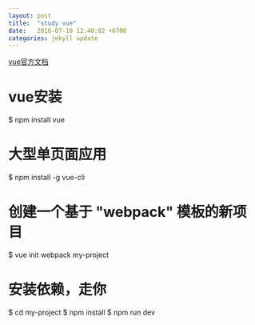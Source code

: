 ```yaml
---
layout: post
title:  "study vue"
date:   2016-07-10 12:40:02 +0700
categories: jekyll update
---
```



[vue官方文档](http://cn.vuejs.org)

# vue安装

$ npm install vue

# 大型单页面应用
$ npm install -g vue-cli
# 创建一个基于 "webpack" 模板的新项目
$ vue init webpack my-project
# 安装依赖，走你
$ cd my-project
$ npm install
$ npm run dev
